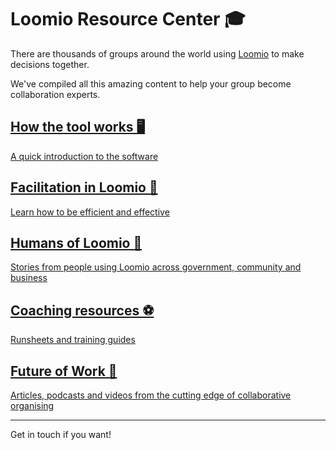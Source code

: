 # Loomio Resource Center 🎓

There are thousands of groups around the world using [Loomio](http://loomio.org) to make decisions together.

We've compiled all this amazing content to help your group become collaboration experts.

<a href="tool.html">
  <div class="tile tile-1">
    <h2>How the tool works 🖥</h2>
    <p>A quick introduction to the software</p>
  </div>
</a>

<a href="facilitation.html">
  <div class="tile tile-2">
    <h2>Facilitation in Loomio 🐝</h2>
    <p>Learn how to be efficient and effective</p>
  </div>
</a>

<a href="humans_of_loomio.html">
  <div class="tile tile-3">
    <h2>Humans of Loomio 🐒</h2>
    <p>Stories from people using Loomio across government, community and business</p>
  </div>
</a>

<a href="coaching_resources.html">
  <div class="tile tile-4">
    <h2>Coaching resources ⚽️</h2>
    <p>Runsheets and training guides</p>
  </div>
</a>

<a href="future_of_work.html">
  <div class="tile tile-5">
    <h2>Future of Work 🚀</h2>
    <p>Articles, podcasts and videos from the cutting edge of collaborative organising</p>
  </div>
</a>

---

Get in touch if you want!